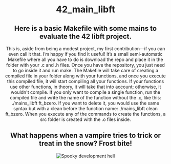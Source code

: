 
<div align="center">
<h1 align="center">42_main_libft</h1>
<h2> Here is a basic Makefile with some mains to evaluate the 42 libft project.</h2>
<p6 align="center">This is, aside from being a modest project, my first contribution—if you can even call it that. I’m happy if you find it useful! It’s a small semi-automatic Makefile where all you have to do is download the repo and place it in the folder with your .c and .h files. Once you have the repository, you just need to go inside it and run make. The Makefile will take care of creating a compiled file in your folder along with your functions, and once you execute this compiled file, it will start compiling all your functions. If your functions use other functions, in theory, it will take that into account; otherwise, it wouldn't compile. If you only want to compile a single function, run the compiled file and write the name of the function without the .c, like this: ./mains_libft ft_bzero. If you want to delete it, you would use the same syntax but with a clean before the function name: ./mains_libft clean ft_bzero. When you execute any of the commands to create the functions, a src folder is created with the .o files inside.
</p1>
<h2>What happens when a vampire tries to trick or treat in the snow? Frost bite!</h2>
  
![Spooky development hell](https://img.freepik.com/vector-gratis/diseno-papel-tapiz-feliz-halloween_52683-44541.jpg?t=st=1731269465~exp=1731273065~hmac=3e11eba69c67de4cf2a12138a764337f928b58db9c687d8b83102eb6f8d855da&w=1380)
</div>


